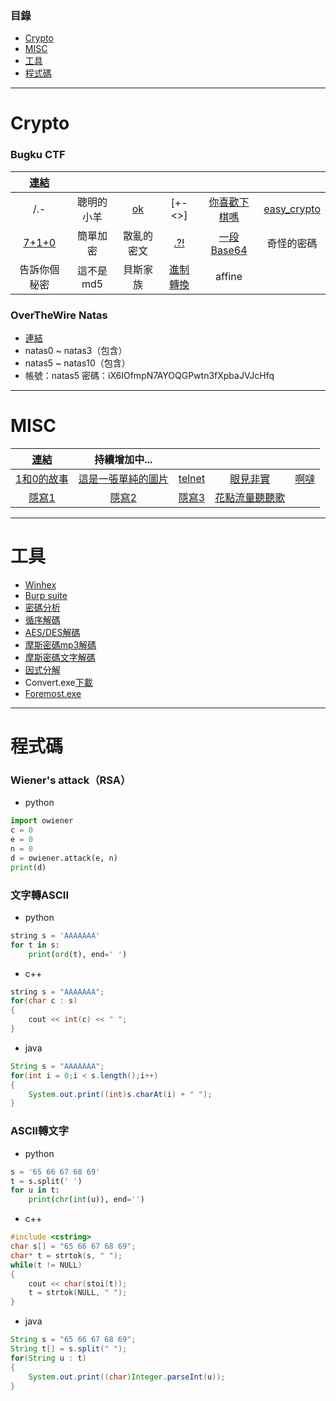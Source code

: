 ### 目錄
* [Crypto](#crypto)
* [MISC](#misc)
* [工具](#工具)
* [程式碼](#程式碼)
---
# Crypto
### Bugku CTF
|[連結](https://ctf.bugku.com/challenges/index/gid/1/tid/6.html)||||||
|:-:|:-:|:-:|:-:|:-:|:-:|
|/.-|聰明的小羊|[ok](crypto/ok.txt)|[+-<>]|[你喜歡下棋嗎](crypto/你喜歡下棋嗎.zip)|[easy_crypto](crypto/easy_crypto.zip)|
|[7+1+0](crypto/7+1+0.zip)|簡單加密|散亂的密文|[.?!](crypto/.!.txt)|[一段Base64](crypto/一段Base64.txt)|奇怪的密碼|
|告訴你個秘密|這不是md5|貝斯家族|[進制轉換](crypto/進制轉換.txt)|affine||
### OverTheWire Natas
* [連結](https://overthewire.org/wargames/natas/natas0.html)
* natas0 ~ natas3（包含）
* natas5 ~ natas10（包含）
* 帳號：natas5 密碼：iX6IOfmpN7AYOQGPwtn3fXpbaJVJcHfq
---
# MISC
|[連結](https://ctf.bugku.com/challenges/index/gid/1/tid/4.html)|持續增加中...||||
|:-:|:-:|:-:|:-:|:-:|
|[1和0的故事](misc/1和0的故事.txt)|[這是一張單純的圖片](misc/這是一張單純的圖片.jpg)|[telnet](misc/telnet.zip)|[眼見非實](misc/眼見非實.zip)|[啊噠](misc/啊噠.zip)|
|[隱寫1](misc/隱寫.rar)|[隱寫2](misc/隱寫2.jpeg)|[隱寫3](misc/隱寫3.png)|[花點流量聽聽歌](misc/花點流量聽聽歌.mp3)||
---
# 工具
* [Winhex](https://x-ways.net/winhex/)
* [Burp suite](https://portswigger.net/burp/releases/professional-community-2022-3-6?requestededition=community&requestedplatform=)
* [密碼分析](https://www.dcode.fr/cipher-identifier)
* [循序解碼](https://cryptii.com/)
* [AES/DES解碼](https://tool.oschina.net/encrypt)
* [摩斯密碼mp3解碼](https://morsecode.world/international/decoder/audio-decoder-adaptive.html)
* [摩斯密碼文字解碼](https://morsecode.world/international/translator.html)
* [因式分解](http://factordb.com/)
* Convert.exe[下載](http://down.99u2.com:8099/down/Converter.rar)
* [Foremost.exe](misc/foremost.exe)
---
# 程式碼
### Wiener's attack（RSA）
* python
```python
import owiener
c = 0
e = 0
n = 0
d = owiener.attack(e, n)
print(d)
```
### 文字轉ASCII
* python
```python
string s = 'AAAAAAA'
for t in s:
    print(ord(t), end=' ')
```
* c++
```cpp
string s = "AAAAAAA";
for(char c : s)
{
    cout << int(c) << " ";
}
```
* java
```java
String s = "AAAAAAA";
for(int i = 0;i < s.length();i++)
{
    System.out.print((int)s.charAt(i) + " ");
}
```
### ASCII轉文字
* python
```python
s = '65 66 67 68 69'
t = s.split(' ')
for u in t:
    print(chr(int(u)), end='')
```
* c++
```cpp
#include <cstring>
char s[] = "65 66 67 68 69";
char* t = strtok(s, " ");
while(t != NULL)
{
    cout << char(stoi(t));
    t = strtok(NULL, " ");
}
```
* java
```java
String s = "65 66 67 68 69";
String t[] = s.split(" ");
for(String u : t)
{
    System.out.print((char)Integer.parseInt(u));
}
```
